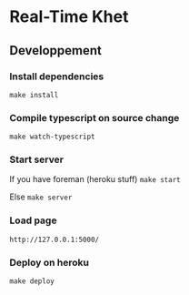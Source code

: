 # Real-Time Khet

## Developpement

### Install dependencies

`make install`

### Compile typescript on source change

`make watch-typescript`


### Start server

If you have foreman (heroku stuff) `make start`

Else `make server`

### Load page

`http://127.0.0.1:5000/`

### Deploy on heroku

`make deploy`

